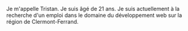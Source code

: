 Je m'appelle Tristan. Je suis âgé de 21 ans. Je suis actuellement à la recherche d'un emploi dans le domaine du développement web sur la région de Clermont-Ferrand.
